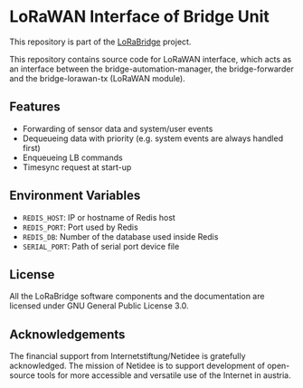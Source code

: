 LoRaWAN Interface of Bridge Unit
============================================

This repository is part of the [LoRaBridge](https://github.com/lorabridge2/lorabridge) project.

This repository contains source code for LoRaWAN interface, which acts as an interface between the bridge-automation-manager,
the bridge-forwarder and the bridge-lorawan-tx (LoRaWAN module).

Features
--------
- Forwarding of sensor data and system/user events
- Dequeueing data with priority (e.g. system events are always handled first)
- Enqueueing LB commands
- Timesync request at start-up

## Environment Variables

- `REDIS_HOST`: IP or hostname of Redis host
- `REDIS_PORT`: Port used by Redis
- `REDIS_DB`: Number of the database used inside Redis
- `SERIAL_PORT`: Path of serial port device file

## License

All the LoRaBridge software components and the documentation are licensed under GNU General Public License 3.0.

## Acknowledgements

The financial support from Internetstiftung/Netidee is gratefully acknowledged. The mission of Netidee is to support development of open-source tools for more accessible and versatile use of the Internet in austria.
